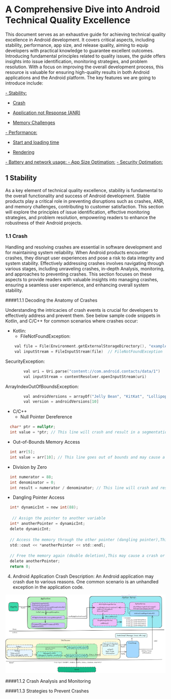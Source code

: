 #  A Comprehensive Dive into Android Technical Quality Excellence
This document serves as an exhaustive guide for achieving technical quality excellence in Android development. It covers critical aspects, including stability, performance, app size, and release quality, aiming to equip developers with practical knowledge to guarantee excellent outcomes. Introducing fundamental principles related to quality issues, the guide offers insights into issue identification, monitoring strategies, and problem resolution. With a focus on improving the overall development process, this resource is valuable for ensuring high-quality results in both Android applications and the Android platform. The key features we are going to introduce include:

[- Stability:](#a)

  - [Crash](#a1)

  - [Application not Response (ANR)](#a2)

  - [Memory Challenges](#a3)
      
[- Performance:](#b)

  - [Start and loading time ](#b1)

  - [Rendering](#b2)

[- Battery and network usage: ](#c) 
[- App Size Optimation:](#d)
[- Security Optimation:](#e)

 <a name="a"></a>
 
## 1 Stability
As a key element of technical quality excellence, stability is fundamental to the overall functionality and success of Android development. Stable products play a critical role in preventing disruptions such as crashes, ANR, and memory challenges, contributing to customer satisfaction. This section will explore the principles of issue identification, effective monitoring strategies, and problem resolution, empowering readers to enhance the robustness of their Android projects.

### 1.1 Crash
Handling and resolving crashes are essential in software development and for maintaining system reliability. When Android products encounter crashes, they disrupt user experiences and pose a risk to data integrity and system stability. Effectively addressing crashes involves navigating through various stages, including unraveling crashes, in-depth Analysis,  monitoring, and approaches to preventing crashes. This section focuses on these aspects to provide readers with valuable insights into managing crashes, ensuring a seamless user experience, and enhancing overall system stability.

####1.1.1  Decoding the Anatomy of Crashes

Understanding the intricacies of crash events is crucial for developers to effectively address and prevent them. See below sample code snippets in Kotlin, and C/C++ for common scenarios where crashes occur:
  - Kotlin:
    - FileNotFoundException: 
```c
    val file = File(Environment.getExternalStorageDirectory(), "example.txt")
    val inputStream = FileInputStream(file)  // FileNotFoundException
```
  SecurityException: 
```c
        val uri = Uri.parse("content://com.android.contacts/data/1")
        val inputStream = contentResolver.openInputStream(uri) 
```
 ArrayIndexOutOfBoundsException:
```c
        val androidVersions = arrayOf("Jelly Bean", "KitKat", "Lollipop", "Marshmallow")
        val version = androidVersions[10] 
```
  - C/C++
    - Null Pointer Dereference
```c
  char* ptr = nullptr;
  int value = *ptr; // This line will crash and result in a segmentation fault
```
   - Out-of-Bounds Memory Access
```c
  int arr[5];
  int value = arr[10]; // This line goes out of bounds and may cause a crash
```
  - Division by Zero
```c
  int numerator = 88;
  int denominator = 0;
  int result = numerator / denominator; // This line will crash and result in a segmentation fault
```
   - Dangling Pointer Access
```c
  int* dynamicInt = new int(88);
  
   // Assign the pointer to another variable
  int* anotherPointer = dynamicInt;
  delete dynamicInt;
  
  // Access the memory through the other pointer (dangling pointer),This may cause a crash or undefined behavior
  std::cout << *anotherPointer << std::endl;
  
  // Free the memory again (double deletion),This may cause a crash or undefined behavior
  delete anotherPointer;
  return 0;
```
4. Android Application Crash
Description:
An Android application may crash due to various reasons. One common scenario is an unhandled exception in the application code.


<img src="crash.png" alt="Crash"/>

####1.1.2  Crash Analysis and Monitoring

####1.1.3  Strategies to Prevent Crashes

